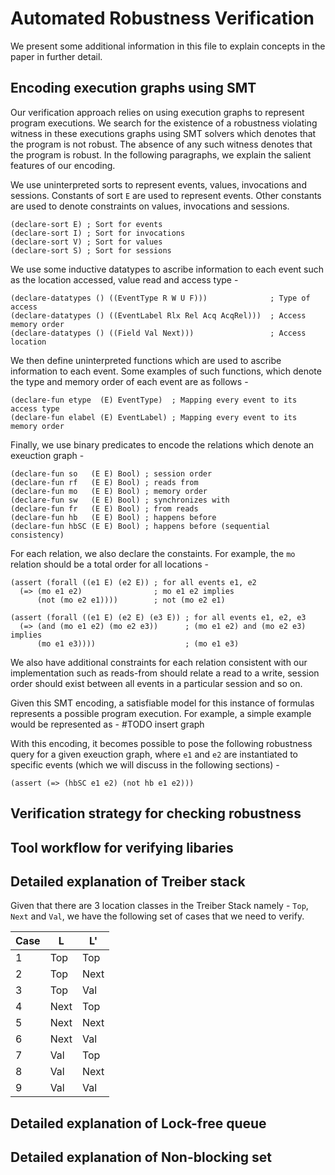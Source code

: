 # Automated Robustness Verification
We present some additional information in this file to explain concepts in the
paper in further detail.

## Encoding execution graphs using SMT
Our verification approach relies on using execution graphs to represent
program executions. We search for the existence of a robustness violating
witness in these executions graphs using SMT solvers which denotes that the
program is not robust. The absence of any such witness denotes that the
program is robust. In the following paragraphs, we explain the salient
features of our encoding.

We use uninterpreted sorts to represent events, values, invocations and
sessions. Constants of sort `E` are used to represent events. Other
constants are used to denote constraints on values, invocations and
sessions.

```smt2
(declare-sort E) ; Sort for events
(declare-sort I) ; Sort for invocations
(declare-sort V) ; Sort for values
(declare-sort S) ; Sort for sessions
```

We use some inductive datatypes to ascribe information to each event such
as the location accessed, value read and access type -

```
(declare-datatypes () ((EventType R W U F)))              ; Type of access
(declare-datatypes () ((EventLabel Rlx Rel Acq AcqRel)))  ; Access memory order
(declare-datatypes () ((Field Val Next)))                 ; Access location 
```

We then define uninterpreted functions which are used to ascribe information
to each event. Some examples of such functions, which denote the type and
memory order of each event are as follows -

```smt2
(declare-fun etype  (E) EventType)  ; Mapping every event to its access type
(declare-fun elabel (E) EventLabel) ; Mapping every event to its memory order
```

Finally, we use binary predicates to encode the relations which denote an exeuction graph -

```smt2
(declare-fun so   (E E) Bool) ; session order
(declare-fun rf   (E E) Bool) ; reads from 
(declare-fun mo   (E E) Bool) ; memory order
(declare-fun sw   (E E) Bool) ; synchronizes with
(declare-fun fr   (E E) Bool) ; from reads
(declare-fun hb   (E E) Bool) ; happens before
(declare-fun hbSC (E E) Bool) ; happens before (sequential consistency)
```

For each relation, we also declare the constaints. For example, the `mo` relation should be a total order
for all locations -

```smt2
(assert (forall ((e1 E) (e2 E)) ; for all events e1, e2
  (=> (mo e1 e2)                ; mo e1 e2 implies 
      (not (mo e2 e1))))        ; not (mo e2 e1)

(assert (forall ((e1 E) (e2 E) (e3 E)) ; for all events e1, e2, e3
  (=> (and (mo e1 e2) (mo e2 e3))      ; (mo e1 e2) and (mo e2 e3) implies
      (mo e1 e3))))                    ; (mo e1 e3)
```

We also have additional constraints for each relation consistent with our implementation such as
reads-from should relate a read to a write, session order should exist between all events in a particular session
and so on.

Given this SMT encoding, a satisfiable model for this instance of formulas represents a possible program execution.
For example, a simple example would be represented as - #TODO insert graph

With this encoding, it becomes possible to pose the following robustness query for a given exeuction graph, where
`e1` and `e2` are instantiated to specific events (which we will discuss in the following sections) - 

```smt2
(assert (=> (hbSC e1 e2) (not hb e1 e2)))
```

## Verification strategy for checking robustness

## Tool workflow for verifying libaries

## Detailed explanation of Treiber stack

Given that there are 3 location classes in the Treiber Stack namely - `Top`, `Next` and `Val`, we have the following
set of cases that we need to verify.

| Case | L   | L'  |
|------|-----|-----|
|   1  | Top | Top |
|   2  | Top | Next|
|   3  | Top | Val |
|   4  | Next| Top |
|   5  | Next| Next|
|   6  | Next| Val |
|   7  | Val | Top |
|   8  | Val | Next|
|   9  | Val | Val |

## Detailed explanation of Lock-free queue

## Detailed explanation of Non-blocking set
